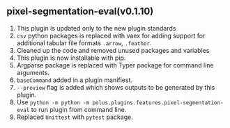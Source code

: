 ## pixel-segmentation-eval(v0.1.10)

1. This plugin is updated only to the new plugin standards
2. `csv` python packages is replaced with vaex for adding support for additional tabular file formats `.arrow`, `.feather`.
3. Cleaned up the code and removed unused packages and variables
4. This plugin is now installable with pip.
5. Argparse package is replaced with Typer package for command line arguments.
6. `baseCommand` added in a plugin manifiest.
7. `--preview` flag is added which shows outputs to be generated by this plugin.
8. Use `python -m python -m polus.plugins.features.pixel-segmentation-eval` to run plugin from command line.
9. Replaced `Unittest` with `pytest` package.
